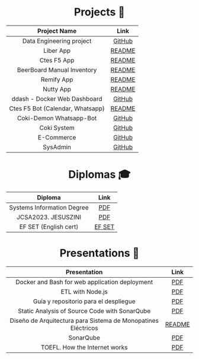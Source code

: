 <h1 style="text-align:center;">Projects 🚀</h1>

<table style="width:100%; text-align:center;">
  <thead>
    <tr>
      <th>Project Name</th>
      <th>Link</th>
    </tr>
  </thead>
  <tbody>
    <tr>
      <td>Data Engineering project</td>
      <td><a href="https://github.com/jesusandres31/data-engineering-coki">GitHub</a></td>
    </tr>
    <tr>
      <td>Liber App</td>
      <td><a href="src/projects/liber-app/README.md">README</a></td>
    </tr>
    <tr>
      <td>Ctes F5 App</td>
      <td><a href="src/projects/ctes-f5-app/README.md">README</a></td>
    </tr>
    <tr>
      <td>BeerBoard Manual Inventory</td>
      <td><a href="src/projects/beerboard-manual-inventory/README.md">README</a></td>
    </tr>
    <tr>
      <td>Remify App</td>
      <td><a href="src/projects/remify-app/README.md">README</a></td>
    </tr>
    <tr>
      <td>Nutty App</td>
      <td><a href="src/projects/nutty-app/README.md">README</a></td>
    </tr>
    <tr>
      <td>ddash - Docker Web Dashboard</td>
      <td><a href="https://github.com/jesusandres31/ddash-docker-web-dashboard">GitHub</a></td>
    </tr>
    <tr>
      <td>Ctes F5 Bot (Calendar, Whatsapp)</td>
      <td><a href="src/projects/ctes-f5-wpp-bot/README.md">README</a></td>
    </tr>
    <tr>
      <td>Coki-Demon Whatsapp-Bot</td>
      <td><a href="https://github.com/jesusandres31/coki-demon/">GitHub</a></td>
    </tr>
    <tr>
      <td>Coki System</td>
      <td><a href="https://github.com/jesusandres31/C-Sharp-dotnet-WinForms-App">GitHub</a></td>
    </tr>
    <tr>
      <td>E-Commerce</td>
      <td><a href="https://github.com/jesusandres31/LAMP-webstore-app-guitar-pedals">GitHub</a></td>
    </tr>
    <tr>
      <td>SysAdmin</td>
      <td><a href="https://github.com/jesusandres31/sysadmin">GitHub</a></td>
    </tr>
  </tbody>
</table>

<h1 style="text-align:center;">Diplomas 🎓</h1>

<table style="width:100%; text-align:center;">
  <thead>
    <tr>
      <th>Diploma</th>
      <th>Link</th>
    </tr>
  </thead>
  <tbody>
    <tr>
      <td>Systems Information Degree</td>
      <td><a href="src/diplomas/titulo.zini_jesus_andres.pdf">PDF</a></td>
    </tr>
    <tr>
      <td>JCSA2023. JESUSZINI</td>
      <td><a href="src/diplomas/JCSA2023.%20JESUSZINI.pdf">PDF</a></td>
    </tr>
    <tr>
      <td>EF SET (English cert)</td>
      <td><a href="https://cert.efset.org/TKFvb6">EF SET</a></td>
    </tr>
  </tbody>
</table>

<h1 style="text-align:center;">Presentations 📑</h1>

<table style="width:100%; text-align:center;">
  <thead>
    <tr>
      <th>Presentation</th>
      <th>Link</th>
    </tr>
  </thead>
  <tbody>
    <tr>
      <td>Docker and Bash for web application deployment</td>
      <td><a href="src/presentations/Docker%20and%20Bash%20for%20web%20application%20deployment.pdf">PDF</a></td>
    </tr>
    <tr>
      <td>ETL with Node.js</td>
      <td><a href="src/presentations/ETL%20with%20Node.js.pdf">PDF</a></td>
    </tr>
    <tr>
      <td>Guía y repositorio para el despliegue</td>
      <td><a href="src/presentations/Guía%20y%20repositorio%20para%20el%20despliegue.pdf">PDF</a></td>
    </tr>
    <tr>
      <td>Static Analysis of Source Code with SonarQube</td>
      <td><a href="src/presentations/Static%20Analysis%20of%20Source%20Code%20with%20SonarQube.pdf">PDF</a></td>
    </tr>
    <tr>
      <td>Diseño de Arquitectura para Sistema de Monopatines Eléctricos</td>
      <td><a href="src/presentations/DAA/readme.md">README</a></td>
    </tr>
    <tr>
      <td>SonarQube</td>
      <td><a href="src/presentations/SonarQube.pdf">PDF</a></td>
    </tr>
    <tr>
      <td>TOEFL. How the Internet works</td>
      <td><a href="src/presentations/TOEFL.%20How%20the%20Internet%20works.pdf">PDF</a></td>
    </tr>
  </tbody>
</table>

